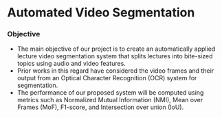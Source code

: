 # Automated Video Segmentation

### Objective

* The main objective of our project is to create an automatically applied 
lecture video segmentation system that splits lectures into bite-sized 
topics using audio and video features.
* Prior works in this regard have considered the video frames and their 
output from an Optical Character Recognition (OCR) system for 
segmentation.
* The performance of our proposed system will be computed using 
metrics such as Normalized Mutual Information (NMI), Mean over 
Frames (MoF), F1-score, and Intersection over union (IoU).


